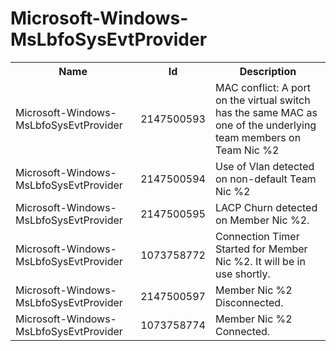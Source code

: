 # Microsoft-Windows-MsLbfoSysEvtProvider

<table>
<colgroup><col/><col/><col/></colgroup>
<tr><th>Name</th><th>Id</th><th>Description</th></tr>
<tr><td>Microsoft-Windows-MsLbfoSysEvtProvider</td><td>2147500593</td><td>MAC conflict: A port on the virtual switch has the same MAC as one of the underlying team members on Team Nic %2</td></tr>
<tr><td>Microsoft-Windows-MsLbfoSysEvtProvider</td><td>2147500594</td><td>Use of Vlan detected on non-default Team Nic %2</td></tr>
<tr><td>Microsoft-Windows-MsLbfoSysEvtProvider</td><td>2147500595</td><td>LACP Churn detected on Member Nic %2.</td></tr>
<tr><td>Microsoft-Windows-MsLbfoSysEvtProvider</td><td>1073758772</td><td>Connection Timer Started for Member Nic %2. It will be in use shortly.</td></tr>
<tr><td>Microsoft-Windows-MsLbfoSysEvtProvider</td><td>2147500597</td><td>Member Nic %2 Disconnected.</td></tr>
<tr><td>Microsoft-Windows-MsLbfoSysEvtProvider</td><td>1073758774</td><td>Member Nic %2 Connected.</td></tr>
</table>
